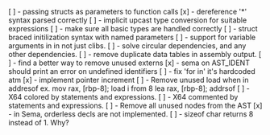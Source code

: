 [ ] - passing structs as parameters to function calls
[x] - dereference '*' syntax parsed correctly
[ ] - implicit upcast type conversion for suitable expressions
[ ] - make sure all basic types are handled correctly
[ ] - struct braced initilization syntax with named parameters
[ ] - support for variable arguments in in not just clibs.
[ ] - solve circular dependencies, and any other dependencies.
[ ] - remove duplicate data tables in assembly output.
[ ] - find a better way to remove unused externs
[x] - sema on AST_IDENT should print an error on undefined identifiers
[ ] - fix 'for in' it's hardcoded atm
[x] - implement pointer increment
[ ] - Remove unused load when in addresof
      ex.
        mov rax, [rbp-8]; load i from 8
        lea rax, [rbp-8]; addrsof
[ ] - X64 colored by statements and expressions.
[ ] - X64 commented by statements and expressions.
[ ] - Remove all unused nodes from the AST
[x] - in Sema, orderless decls are not implemented.
[ ] - sizeof char returns 8 instead of 1. Why?  

